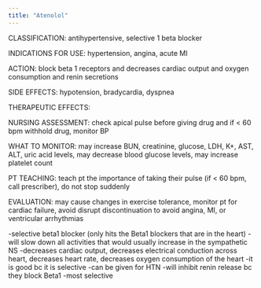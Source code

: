 ```yaml
---
title: "Atenolol"
---
```

CLASSIFICATION: antihypertensive, selective 1 beta blocker

INDICATIONS FOR USE: hypertension, angina, acute MI

ACTION: block beta 1 receptors and decreases cardiac output and oxygen consumption and renin secretions

SIDE EFFECTS: hypotension, bradycardia, dyspnea

THERAPEUTIC EFFECTS:

NURSING ASSESSMENT: check apical pulse before giving drug and if &lt; 60 bpm withhold drug, monitor BP

WHAT TO MONITOR: may increase BUN, creatinine, glucose, LDH, K+, AST, ALT, uric acid levels, may decrease blood glucose levels, may increase platelet count

PT TEACHING: teach pt the importance of taking their pulse (if &lt; 60 bpm, call prescriber), do not stop suddenly

EVALUATION: may cause changes in exercise tolerance, monitor pt for cardiac failure, avoid disrupt discontinuation to avoid angina, MI, or ventricular arrhythmias

-selective beta1 blocker (only hits the Beta1 blockers that are in the heart)
-will slow down all activities that would usually increase in the sympathetic NS
-decreases cardiac output, decreases electrical conduction across heart, decreases heart rate, decreases oxygen consumption of the heart
-it is good bc it is selective
-can be given for HTN
-will inhibit renin release bc they block Beta1
-most selective

